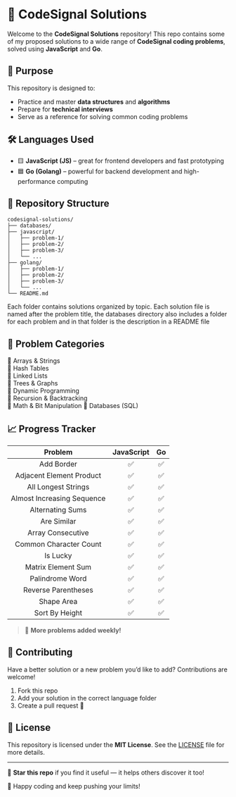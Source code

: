 # 🧠 CodeSignal Solutions

Welcome to the **CodeSignal Solutions** repository! This repo contains some of my proposed solutions to a wide range of **CodeSignal coding problems**, solved using **JavaScript** and **Go**.

## 🚀 Purpose

This repository is designed to:
- Practice and master **data structures** and **algorithms**
- Prepare for **technical interviews**
- Serve as a reference for solving common coding problems

## 🛠️ Languages Used

- 🟨 **JavaScript (JS)** – great for frontend developers and fast prototyping
- 🟦 **Go (Golang)** – powerful for backend development and high-performance computing

## 📂 Repository Structure

```
codesignal-solutions/
├── databases/
├── javascript/
│   ├── problem-1/
│   ├── problem-2/
│   ├── problem-3/
│   └── ...
├── golang/
│   ├── problem-1/
│   ├── problem-2/
│   ├── problem-3/
│   └── ...
└── README.md
```

Each folder contains solutions organized by topic. Each solution file is named after the problem title, the databases directory also includes a folder for each problem and in that folder is the description in a README file
<!-- and includes:
- ✅ Problem description
- ✅ Time and space complexity
- ✅ Clear and concise code
- ✅ Comments explaining the logic -->

## 🧩 Problem Categories

🔹 Arrays & Strings  
🔹 Hash Tables  
🔹 Linked Lists  
🔹 Trees & Graphs  
🔹 Dynamic Programming  
🔹 Recursion & Backtracking  
🔹 Math & Bit Manipulation 
🔹 Databases (SQL)

## 📈 Progress Tracker


|                   **Problem**                   | **JavaScript** | **Go** |
|:-----------------------------------------------:|:--------------:|:------:|
|                     Add Border                    |        ✅       |    ✅   |
|                 Adjacent Element Product                 |        ✅       |    ✅   |
|  All Longest Strings |        ✅       |    ✅   |
|          Almost Increasing Sequence          |        ✅       |    ✅   |
|                Alternating Sums              |        ✅       |    ✅   |
|                 Are Similar                 |        ✅       |    ✅   |
|             Array Consecutive            |        ✅       |    ✅   |
|                Common Character Count                |        ✅       |    ✅   |
|                 Is Lucky               |        ✅       |    ✅   |
|              Matrix Element Sum              |        ✅       |    ✅   |
|                Palindrome Word                |        ✅       |    ✅   |
|              Reverse Parentheses             |        ✅       |    ✅   |
|       Shape Area      |        ✅       |    ✅   |
|                  Sort By Height                 |        ✅       |    ✅   |


> 🧠 **More problems added weekly!**

## 🤝 Contributing

Have a better solution or a new problem you’d like to add? Contributions are welcome!

1. Fork this repo
2. Add your solution in the correct language folder
3. Create a pull request 🚀

## 📄 License

This repository is licensed under the **MIT License**. See the [LICENSE](LICENSE) file for more details.

---

🌟 **Star this repo** if you find it useful — it helps others discover it too!

💬 Happy coding and keep pushing your limits!